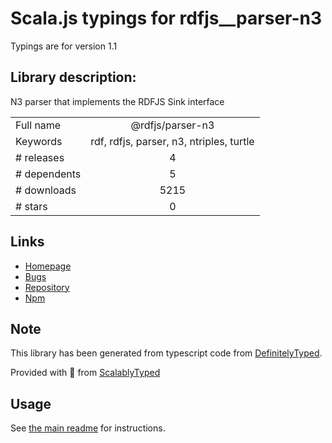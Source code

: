 
# Scala.js typings for rdfjs__parser-n3

Typings are for version 1.1

## Library description:
N3 parser that implements the RDFJS Sink interface

|                    |                 |
| ------------------ | :-------------: |
| Full name          | @rdfjs/parser-n3 |
| Keywords           | rdf, rdfjs, parser, n3, ntriples, turtle |
| # releases         | 4 |
| # dependents       | 5 |
| # downloads        | 5215 |
| # stars            | 0 |

## Links
- [Homepage](https://github.com/rdfjs-base/parser-n3)
- [Bugs](https://github.com/rdfjs-base/parser-n3/issues)
- [Repository](https://github.com/rdfjs-base/parser-n3)
- [Npm](https://www.npmjs.com/package/%40rdfjs%2Fparser-n3)
    


## Note
This library has been generated from typescript code from [DefinitelyTyped](https://definitelytyped.org).

Provided with :purple_heart: from [ScalablyTyped](https://github.com/oyvindberg/ScalablyTyped)

## Usage
See [the main readme](../../readme.md) for instructions.


